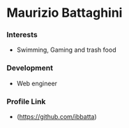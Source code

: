 # Maurizio Battaghini


### Interests

- Swimming, Gaming and trash food

### Development

- Web engineer


### Profile Link

- (https://github.com/ibbatta)
